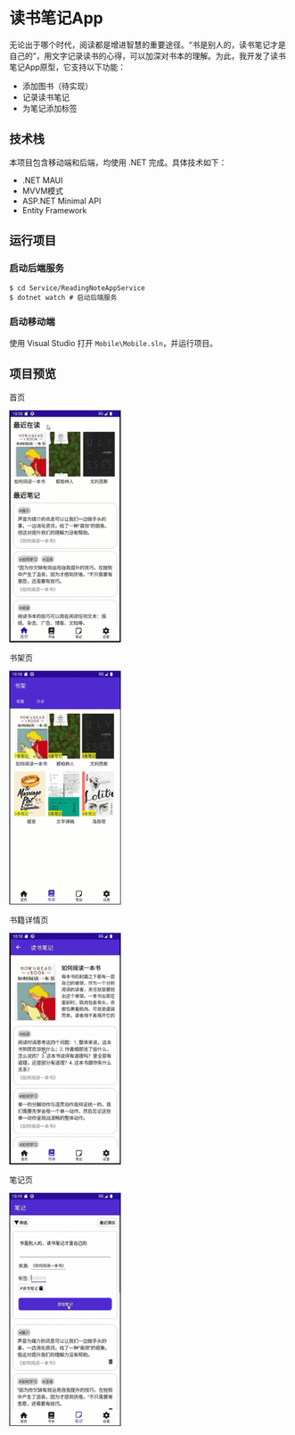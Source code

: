 # 读书笔记App

无论出于哪个时代，阅读都是增进智慧的重要途径。“书是别人的，读书笔记才是自己的”，用文字记录读书的心得，可以加深对书本的理解。为此，我开发了读书笔记App原型，它支持以下功能：

- 添加图书（待实现）
- 记录读书笔记
- 为笔记添加标签

## 技术栈

本项目包含移动端和后端，均使用 .NET 完成。具体技术如下：

- .NET MAUI
- MVVM模式
- ASP.NET Minimal API
- Entity Framework

## 运行项目

### 启动后端服务
```shell
$ cd Service/ReadingNoteAppService
$ dotnet watch # 启动后端服务
```

### 启动移动端

使用 Visual Studio 打开 `Mobile\Mobile.sln`，并运行项目。

## 项目预览

首页

<img src="./imgs/homepage.png" width="200">

书架页

<img src="./imgs/bookshelf.png" width="200">

书籍详情页

<img src="./imgs/book-detail.png" width="200">

笔记页

<img src="./imgs/note.png" width="200">